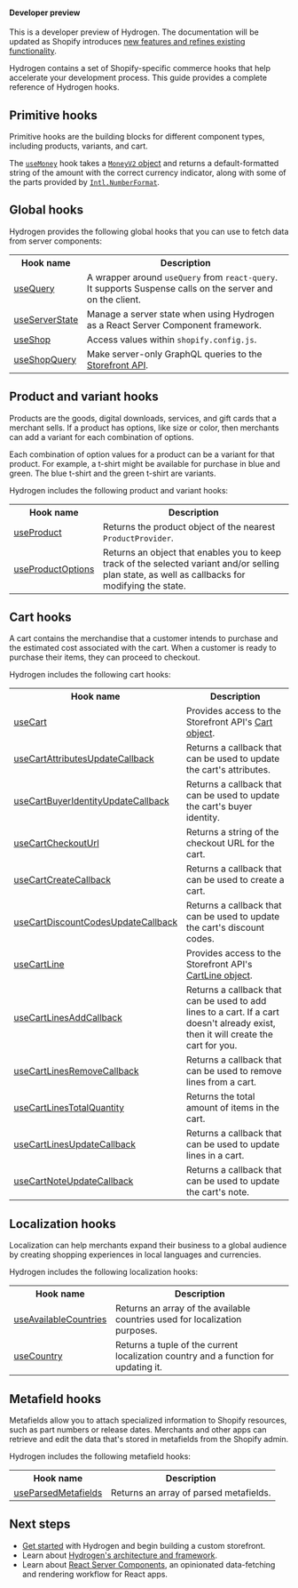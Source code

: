 <aside class="note beta">
<h4>Developer preview</h4>

<p>This is a developer preview of Hydrogen. The documentation will be updated as Shopify introduces <a href="https://github.com/Shopify/hydrogen/releases">new features and refines existing functionality</a>.</p>

</aside>

Hydrogen contains a set of Shopify-specific commerce hooks that help accelerate your development process. This guide provides a complete reference of Hydrogen hooks.

## Primitive hooks

Primitive hooks are the building blocks for different component types, including products, variants, and cart.

The [`useMoney`](/api/hydrogen/hooks/primitive/usemoney) hook takes a [`MoneyV2` object](/api/storefront/reference/common-objects/moneyv2) and returns a default-formatted string of the amount with the correct currency indicator, along with some of the parts provided by [`Intl.NumberFormat`](https://developer.mozilla.org/en-US/docs/Web/JavaScript/Reference/Global_Objects/Intl/NumberFormat).

## Global hooks

Hydrogen provides the following global hooks that you can use to fetch data from server components:

<table>
  <tr>
    <th>Hook name</th>
    <th>Description</th>
  </tr>
  <tr>
    <td><a href="/api/hydrogen/hooks/global/usequery">useQuery</a></td>
    <td>A wrapper around <code>useQuery</code> from <code>react-query</code>. It supports Suspense calls on the server and on the client.</td>
  </tr>
  <tr>
    <td><a href="/api/hydrogen/hooks/global/useserverstate">useServerState</a></td>
    <td>Manage a server state when using Hydrogen as a React Server Component framework.</td>
  </tr>
  <tr>
    <td><a href="/api/hydrogen/hooks/global/useshop">useShop</a></td>
    <td>Access values within <code>shopify.config.js</code>.</td>
  </tr>
  <tr>
    <td><a href="/api/hydrogen/hooks/global/useshopquery">useShopQuery</a></td>
    <td>Make server-only GraphQL queries to the <a href="/api/storefront">Storefront API</a>.</td>
  </tr>
</table>

## Product and variant hooks

Products are the goods, digital downloads, services, and gift cards that a merchant sells. If a product has options, like size or color, then merchants can add a variant for each combination of options.

Each combination of option values for a product can be a variant for that product. For example, a t-shirt might be available for purchase in blue and green. The blue t-shirt and the green t-shirt are variants.

Hydrogen includes the following product and variant hooks:

<table>
  <tr>
    <th>Hook name</th>
    <th>Description</th>
  </tr>
  <tr>
    <td><a href="/api/hydrogen/hooks/product-variant/useproduct">useProduct</a></td>
    <td>Returns the product object of the nearest <code>ProductProvider</code>.</td>
  </tr>
  <tr>
    <td><a href="/api/hydrogen/hooks/product-variant/useproductoptions">useProductOptions</a></td>
    <td>Returns an object that enables you to keep track of the selected variant and/or selling plan state, as well as callbacks for modifying the state.</td>
  </tr>
</table>

## Cart hooks

A cart contains the merchandise that a customer intends to purchase and the estimated cost associated with the cart. When a customer is ready to purchase their items, they can proceed to checkout.

Hydrogen includes the following cart hooks:

<table>
  <tr>
    <th>Hook name</th>
    <th>Description</th>
  </tr>
  <tr>
    <td><a href="/api/hydrogen/hooks/cart/usecart">useCart</a></td>
    <td>Provides access to the Storefront API's <a href="/api/storefront/reference/cart/cart">Cart object</a>.</td>
  </tr>
  <tr>
    <td><a href="/api/hydrogen/hooks/cart/usecartattributesupdatecallback">useCartAttributesUpdateCallback</a></td>
    <td>Returns a callback that can be used to update the cart's attributes.</td>
  </tr>
  <tr>
    <td><a href="/api/hydrogen/hooks/cart/usecartbuyeridentityupdatecallback">useCartBuyerIdentityUpdateCallback</a></td>
    <td>Returns a callback that can be used to update the cart's buyer identity.</td>
  </tr>
  <tr>
    <td><a href="/api/hydrogen/hooks/cart/usecartcheckouturl">useCartCheckoutUrl</a></td>
    <td>Returns a string of the checkout URL for the cart.</td>
  </tr>
  <tr>
    <td><a href="/api/hydrogen/hooks/cart/usecartcreatecallback">useCartCreateCallback</a></td>
    <td>Returns a callback that can be used to create a cart.</td>
  </tr>
  <tr>
    <td><a href="/api/hydrogen/hooks/cart/usecartdiscountcodesupdatecallback">useCartDiscountCodesUpdateCallback</a></td>
    <td>Returns a callback that can be used to update the cart's discount codes.</td>
  </tr>
  <tr>
    <td><a href="/api/hydrogen/hooks/cart/usecartline">useCartLine</a></td>
    <td>Provides access to the Storefront API's <a href="/api/storefront/reference/cart/cartline">CartLine object</a>.</td>
  </tr>
  <tr>
    <td><a href="/api/hydrogen/hooks/cart/usecartlinesaddcallback">useCartLinesAddCallback</a></td>
    <td>Returns a callback that can be used to add lines to a cart. If a cart doesn't already exist, then it will create the cart for you.</td>
  </tr>
  <tr>
    <td><a href="/api/hydrogen/hooks/cart/usecartlinesremovecallback">useCartLinesRemoveCallback</a></td>
    <td>Returns a callback that can be used to remove lines from a cart.</td>
  </tr>
  <tr>
    <td><a href="/api/hydrogen/hooks/cart/usecartlinestotalquantity">useCartLinesTotalQuantity</a></td>
    <td>Returns the total amount of items in the cart.</td>
  </tr>
  <tr>
    <td><a href="/api/hydrogen/hooks/cart/usecartlinesupdatecallback">useCartLinesUpdateCallback</a></td>
    <td>Returns a callback that can be used to update lines in a cart.</td>
  </tr>
  <tr>
    <td><a href="/api/hydrogen/hooks/cart/usecartnoteupdatecallback">useCartNoteUpdateCallback</a></td>
    <td>Returns a callback that can be used to update the cart's note.</td>
  </tr>
</table>

## Localization hooks

Localization can help merchants expand their business to a global audience by creating shopping experiences in local languages and currencies.

Hydrogen includes the following localization hooks:

<table>
  <tr>
    <th>Hook name</th>
    <th>Description</th>
  </tr>
  <tr>
    <td><a href="/api/hydrogen/hooks/localization/useavailablecountries">useAvailableCountries</a></td>
    <td>Returns an array of the available countries used for localization purposes.</td>
  </tr>
  <tr>
    <td><a href="/api/hydrogen/hooks/localization/usecountry">useCountry</a></td>
    <td>Returns a tuple of the current localization country and a function for updating it.</td>
  </tr>
</table>

## Metafield hooks

Metafields allow you to attach specialized information to Shopify resources, such as part numbers or release dates. Merchants and other apps can retrieve and edit the data that's stored in metafields from the Shopify admin.

Hydrogen includes the following metafield hooks:

<table>
  <tr>
    <th>Hook name</th>
    <th>Description</th>
  </tr>
  <tr>
    <td><a href="/api/hydrogen/hooks/metafield/useparsedmetafields">useParsedMetafields</a></td>
    <td>Returns an array of parsed metafields.</td>
  </tr>
</table>

## Next steps

- [Get started](/custom-storefronts/hydrogen/getting-started/create) with Hydrogen and begin building a custom storefront.
- Learn about [Hydrogen's architecture and framework](/custom-storefronts/hydrogen/framework).
- Learn about [React Server Components](/custom-storefronts/hydrogen/framework/react-server-components), an opinionated data-fetching and rendering workflow for React apps.
